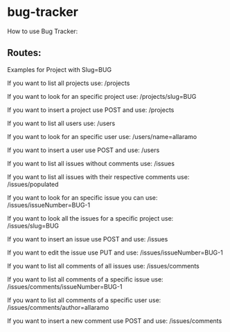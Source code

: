 # bug-tracker

How to use Bug Tracker:

## Routes:

Examples for Project with Slug=BUG

If you want to list all projects use:
/projects

If you want to look for an specific project use:
/projects/slug=BUG

If you want to insert a project use POST and use:
/projects

If you want to list all users use:
/users

If you want to look for an specific user use:
/users/name=allaramo

If you want to insert a user use POST and use:
/users

If you want to list all issues without comments use:
/issues

If you want to list all issues with their respective comments use:
/issues/populated

If you want to look for an specific issue you can use:
/issues/issueNumber=BUG-1

If you want to look all the issues for a specific project use:
/issues/slug=BUG

If you want to insert an issue use POST and use:
/issues

If you want to edit the issue use PUT and use:
/issues/issueNumber=BUG-1

If you want to list all comments of all issues use:
/issues/comments

If you want to list all comments of a specific issue use:
/issues/comments/issueNumber=BUG-1

If you want to list all comments of a specific user use:
/issues/comments/author=allaramo

If you want to insert a new comment use POST and use:
/issues/comments
